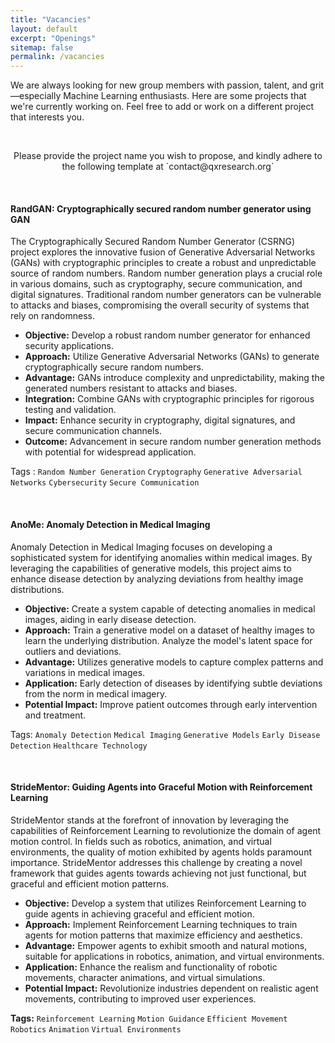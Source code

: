 ```yaml
---
title: "Vacancies"
layout: default
excerpt: "Openings"
sitemap: false
permalink: /vacancies
---
```


We are always looking for new group members with passion, talent, and grit—especially Machine Learning enthusiasts. Here are some projects that we're currently working on. Feel free to add or work on a different project that interests you.

<br>



<p style="text-align: center;">Please provide the project name you wish to propose, and kindly adhere to the following template at `contact@qxresearch.org`</p>

<br>

#### **RandGAN: Cryptographically secured random number generator using GAN**

The Cryptographically Secured Random Number Generator (CSRNG) project explores the innovative fusion of Generative Adversarial Networks (GANs) with cryptographic principles to create a robust and unpredictable source of random numbers. Random number generation plays a crucial role in various domains, such as cryptography, secure communication, and digital signatures. Traditional random number generators can be vulnerable to attacks and biases, compromising the overall security of systems that rely on randomness.

- **Objective:** Develop a robust random number generator for enhanced security applications.
- **Approach:** Utilize Generative Adversarial Networks (GANs) to generate cryptographically secure random numbers.
- **Advantage:** GANs introduce complexity and unpredictability, making the generated numbers resistant to attacks and biases.
- **Integration:** Combine GANs with cryptographic principles for rigorous testing and validation.
- **Impact:** Enhance security in cryptography, digital signatures, and secure communication channels.
- **Outcome:** Advancement in secure random number generation methods with potential for widespread application.

Tags : `Random Number Generation` `Cryptography` `Generative Adversarial Networks` `Cybersecurity` `Secure Communication`

<br>

#### **AnoMe: Anomaly Detection in Medical Imaging**

Anomaly Detection in Medical Imaging focuses on developing a sophisticated system for identifying anomalies within medical images. By leveraging the capabilities of generative models, this project aims to enhance disease detection by analyzing deviations from healthy image distributions.

- **Objective:** Create a system capable of detecting anomalies in medical images, aiding in early disease detection.
- **Approach:** Train a generative model on a dataset of healthy images to learn the underlying distribution. Analyze the model's latent space for outliers and deviations.
- **Advantage:** Utilizes generative models to capture complex patterns and variations in medical images.
- **Application:** Early detection of diseases by identifying subtle deviations from the norm in medical imagery.
- **Potential Impact:** Improve patient outcomes through early intervention and treatment.
 
Tags: `Anomaly Detection` `Medical Imaging` `Generative Models` `Early Disease Detection` `Healthcare Technology`

<br>

#### **StrideMentor: Guiding Agents into Graceful Motion with Reinforcement Learning**

StrideMentor stands at the forefront of innovation by leveraging the capabilities of Reinforcement Learning to revolutionize the domain of agent motion control. In fields such as robotics, animation, and virtual environments, the quality of motion exhibited by agents holds paramount importance. StrideMentor addresses this challenge by creating a novel framework that guides agents towards achieving not just functional, but graceful and efficient motion patterns.

- **Objective:** Develop a system that utilizes Reinforcement Learning to guide agents in achieving graceful and efficient motion.
- **Approach:** Implement Reinforcement Learning techniques to train agents for motion patterns that maximize efficiency and aesthetics.
- **Advantage:** Empower agents to exhibit smooth and natural motions, suitable for applications in robotics, animation, and virtual environments.
- **Application:** Enhance the realism and functionality of robotic movements, character animations, and virtual simulations.
- **Potential Impact:** Revolutionize industries dependent on realistic agent movements, contributing to improved user experiences.
 
**Tags:** `Reinforcement Learning` `Motion Guidance` `Efficient Movement` `Robotics` `Animation` `Virtual Environments`

<br>

